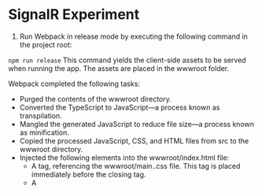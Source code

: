 # SignalR Experiment
1. Run Webpack in release mode by executing the following command in the project root:

`npm run release`
This command yields the client-side assets to be served when running the app. The assets are placed in the wwwroot folder.

Webpack completed the following tasks:

- Purged the contents of the wwwroot directory.
- Converted the TypeScript to JavaScript—a process known as transpilation.
- Mangled the generated JavaScript to reduce file size—a process known as minification.
- Copied the processed JavaScript, CSS, and HTML files from src to the wwwroot directory.
- Injected the following elements into the wwwroot/index.html file:
  - A <link> tag, referencing the wwwroot/main.<hash>.css file. This tag is placed immediately before the closing </head> tag.
  - A <script> tag, referencing the minified wwwroot/main.<hash>.js file. This tag is placed immediately before the closing </body> tag.

2. Build and run the app by executing the following command in the project root:

`dotnet run`
The web server starts the app and makes it available on localhost.

3. Open a browser to `http://localhost:<port_number>`. The wwwroot/index.html file is served. Copy the URL from the address bar.

4. Open another browser instance (any browser). Paste the URL in the address bar.

5. Choose either browser, type something in the **Message** text box, and click the **Send** button. The unique user name and message are displayed on both pages instantly.